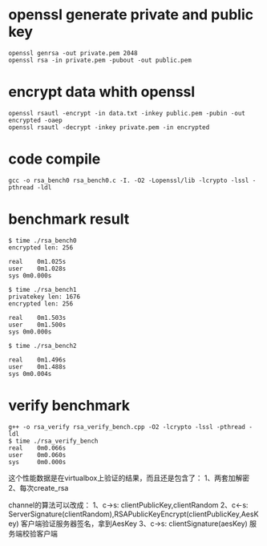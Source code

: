# openssl generate private and public key

```
openssl genrsa -out private.pem 2048
openssl rsa -in private.pem -pubout -out public.pem
```

# encrypt data whith openssl

```
openssl rsautl -encrypt -in data.txt -inkey public.pem -pubin -out encrypted -oaep
openssl rsautl -decrypt -inkey private.pem -in encrypted
```

# code compile

```
gcc -o rsa_bench0 rsa_bench0.c -I. -O2 -Lopenssl/lib -lcrypto -lssl -pthread -ldl
```

# benchmark result

```
$ time ./rsa_bench0 
encrypted len: 256

real	0m1.025s
user	0m1.028s
sys	0m0.000s

$ time ./rsa_bench1
privatekey len: 1676
encrypted len: 256

real	0m1.503s
user	0m1.500s
sys	0m0.000s

$ time ./rsa_bench2

real	0m1.496s
user	0m1.488s
sys	0m0.004s
```

# verify benchmark

```
g++ -o rsa_verify rsa_verify_bench.cpp -O2 -lcrypto -lssl -pthread -ldl
$ time ./rsa_verify_bench
real   	0m0.066s
user   	0m0.060s
sys    	0m0.000s
```
这个性能数据是在virtualbox上验证的结果，而且还是包含了：
1、两套加解密
2、每次create_rsa

channel的算法可以改成：
1、c->s: clientPublicKey,clientRandom
2、c<-s: ServerSignature(clientRandom),RSAPublicKeyEncrypt(clientPublicKey,AesKey) 客户端验证服务器签名，拿到AesKey
3、c->s: clientSignature(aesKey) 服务端校验客户端

